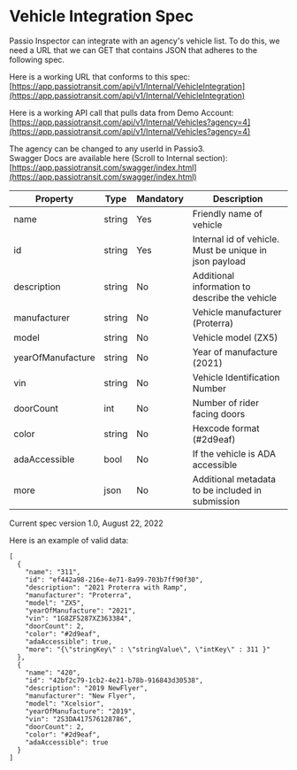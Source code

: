 # Vehicle Integration Spec

Passio Inspector can integrate with an agency's vehicle list. To do this, we need a URL that we can GET that contains JSON that adheres to the following spec.

Here is a working URL that conforms to this spec:  
[https://app.passiotransit.com/api/v1/Internal/VehicleIntegration](https://app.passiotransit.com/api/v1/Internal/VehicleIntegration)

Here is a working API call that pulls data from Demo Account:  
[https://app.passiotransit.com/api/v1/Internal/Vehicles?agency=4](https://app.passiotransit.com/api/v1/Internal/Vehicles?agency=4)

The agency can be changed to any userId in Passio3.  
Swagger Docs are available here (Scroll to Internal section):  
[https://app.passiotransit.com/swagger/index.html](https://app.passiotransit.com/swagger/index.html)




|      Property     |  Type  | Mandatory |                       Description                      |
|---|---|---|---|
| name              | string |    Yes    | Friendly name of vehicle                               |
| id                | string |    Yes    | Internal id of vehicle. Must be unique in json payload |
| description       | string |     No    | Additional information to describe the vehicle         |
| manufacturer      | string |     No    | Vehicle manufacturer (Proterra)                        |
| model             | string |     No    | Vehicle model (ZX5)                                    |
| yearOfManufacture | string |     No    | Year of manufacture (2021)                             |
| vin               | string |     No    | Vehicle Identification Number                          |
| doorCount         | int    |     No    | Number of rider facing doors                           |
| color             | string |     No    | Hexcode format (#2d9eaf)                               |
| adaAccessible     | bool   |     No    | If the vehicle is ADA accessible                       |
| more              | json   |     No    | Additional metadata to be included in submission       |

Current spec version 1.0, August 22, 2022  

Here is an example of valid data:
```
[
  {
    "name": "311",
    "id": "ef442a98-216e-4e71-8a99-703b7ff90f30",
    "description": "2021 Proterra with Ramp",
    "manufacturer": "Proterra",
    "model": "ZX5",
    "yearOfManufacture": "2021",
    "vin": "1G8ZF5287XZ363384",
    "doorCount": 2,
    "color": "#2d9eaf",
    "adaAccessible": true,
    "more": "{\"stringKey\" : \"stringValue\", \"intKey\" : 311 }"
  },
  {
    "name": "420",
    "id": "42bf2c79-1cb2-4e21-b78b-916843d30538",
    "description": "2019 NewFlyer",
    "manufacturer": "New Flyer",
    "model": "Xcelsior",
    "yearOfManufacture": "2019",
    "vin": "2S3DA417576128786",
    "doorCount": 2,
    "color": "#2d9eaf",
    "adaAccessible": true
  }
]
```



